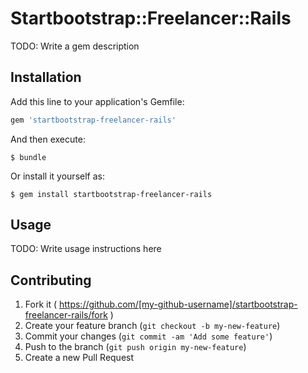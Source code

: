 # Startbootstrap::Freelancer::Rails

TODO: Write a gem description

## Installation

Add this line to your application's Gemfile:

```ruby
gem 'startbootstrap-freelancer-rails'
```

And then execute:

    $ bundle

Or install it yourself as:

    $ gem install startbootstrap-freelancer-rails

## Usage

TODO: Write usage instructions here

## Contributing

1. Fork it ( https://github.com/[my-github-username]/startbootstrap-freelancer-rails/fork )
2. Create your feature branch (`git checkout -b my-new-feature`)
3. Commit your changes (`git commit -am 'Add some feature'`)
4. Push to the branch (`git push origin my-new-feature`)
5. Create a new Pull Request
